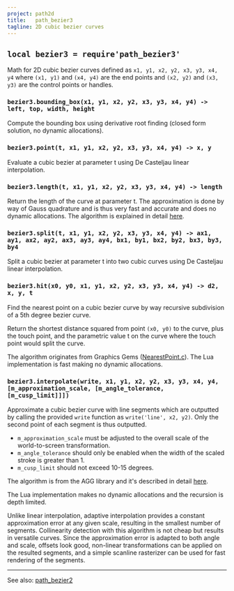 ```yaml
---
project: path2d
title:   path_bezier3
tagline: 2D cubic bezier curves
---
```


## `local bezier3 = require'path_bezier3'`

Math for 2D cubic bezier curves defined as
  `x1, y1, x2, y2, x3, y3, x4, y4`
where `(x1, y1)` and `(x4, y4)` are the end points and `(x2, y2)` and `(x3, y3)` are the control points or handles.

### `bezier3.bounding_box(x1, y1, x2, y2, x3, y3, x4, y4) -> left, top, width, height`

Compute the bounding box using derivative root finding (closed form solution, no dynamic allocations).

### `bezier3.point(t, x1, y1, x2, y2, x3, y3, x4, y4) -> x, y`

Evaluate a cubic bezier at parameter t using De Casteljau linear interpolation.

### `bezier3.length(t, x1, y1, x2, y2, x3, y3, x4, y4) -> length`

Return the length of the curve at parameter t. The approximation is done by way of Gauss quadrature and is thus very fast and accurate and does no dynamic allocations. The algorithm is explained in detail [here](http://processingjs.nihongoresources.com/bezierinfo/#intoffsets_c).

### `bezier3.split(t, x1, y1, x2, y2, x3, y3, x4, y4) -> ax1, ay1, ax2, ay2, ax3, ay3, ay4, bx1, by1, bx2, by2, bx3, by3, by4`

Split a cubic bezier at parameter t into two cubic curves using De Casteljau linear interpolation.

### `bezier3.hit(x0, y0, x1, y1, x2, y2, x3, y3, x4, y4) -> d2, x, y, t`

Find the nearest point on a cubic bezier curve by way recursive subdivision of a 5th degree bezier curve.

Return the shortest distance squared from point `(x0, y0)` to the curve, plus the touch point, and the parametric value t on the curve where the touch point would split the curve.

The algorithm originates from Graphics Gems
([NearestPoint.c](http://webdocs.cs.ualberta.ca/~graphics/books/GraphicsGems/gems/NearestPoint.c)).
The Lua implementation is fast making no dynamic allocations.

### `bezier3.interpolate(write, x1, y1, x2, y2, x3, y3, x4, y4, [m_approximation_scale, [m_angle_tolerance, [m_cusp_limit]]])`

Approximate a cubic bezier curve with line segments which are outputted by calling the provided `write` function
as `write('line', x2, y2)`. Only the second point of each segment is thus outputted.

  * `m_approximation_scale` must be adjusted to the overall scale of the world-to-screen transformation.
  * `m_angle_tolerance` should only be enabled when the width of the scaled stroke is greater than 1.
  * `m_cusp_limit` should not exceed 10-15 degrees.

The algorithm is from the AGG library and it's described in detail
[here](http://www.antigrain.com/research/adaptive_bezier/index.html).

The Lua implementation makes no dynamic allocations and the recursion is depth limited.

Unlike linear interpolation, adaptive interpolation provides a constant approximation error at any given scale,
resulting in the smallest number of segments. Collinearity detection with this algorithm is not cheap but results
in versatile curves. Since the approximation error is adapted to both angle and scale, offsets look good,
non-linear transformations can be applied on the resulted segments, and a simple scanline rasterizer can be used
for fast rendering of the segments.

----
See also: [path_bezier2](path_bezier2.html)
